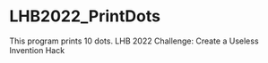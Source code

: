 # LHB2022_PrintDots
 This program prints 10 dots. LHB 2022 Challenge: Create a Useless Invention Hack
